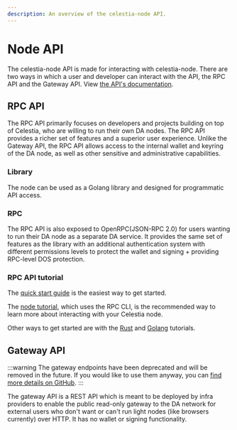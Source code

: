 ```yaml
---
description: An overview of the celestia-node API.
---
```


# Node API

The celestia-node API is made for interacting with celestia-node.
There are two ways in which a user and developer can interact with
the API, the RPC API and the Gateway API. View
[the API's documentation](https://node-rpc-docs.celestia.org/).

## RPC API

The RPC API primarily focuses on developers and projects building on
top of Celestia, who are willing to run their own DA nodes. The RPC API
provides a richer set of features and a superior user experience.
Unlike the Gateway API, the RPC API allows access
to the internal wallet and keyring of the DA node, as well as other
sensitive and administrative capabilities.

### Library

The node can be used as a Golang library and designed for programmatic API access.

<!-- (WIP atm([celestiaorg/celestia-node#2349](https://github.com/celestiaorg/celestia-node/issues/2349))
and needs to be cleaned up for convenience as well as needs examples) -->

### RPC

The RPC API is also exposed to OpenRPC(JSON-RPC 2.0) for users wanting
to run their DA node as a separate DA service. It provides the same
set of features as the library with an additional authentication system
with different permissions levels to protect the wallet and
signing + providing RPC-level DOS protection.

### RPC API tutorial

The [quick start guide](/how-to-guides/quick-start.md) is the easiest way to get started.

The [node tutorial](/tutorials/node-tutorial.md), which uses the RPC CLI, is the
recommended way
to learn more about interacting with your Celestia node.

Other ways to get started are with the [Rust](/tutorials/rust-client-tutorial.md) and [Golang](/tutorials/golang-client-tutorial.md) tutorials.

## Gateway API

:::warning
The gateway endpoints have been deprecated and will be removed in the future.
If you would like to use them anyway, you can
[find more details on GitHub](https://github.com/celestiaorg/celestia-node/pull/2360).
:::

The gateway API is a REST API which is meant to be deployed by infra
providers to enable the public read-only gateway to the DA network for
external users who don't want or can't run light nodes
(like browsers currently) over HTTP. It has no wallet or signing
functionality.

<!-- We may also implement super-light-clients over Gateway API at some point. -->
